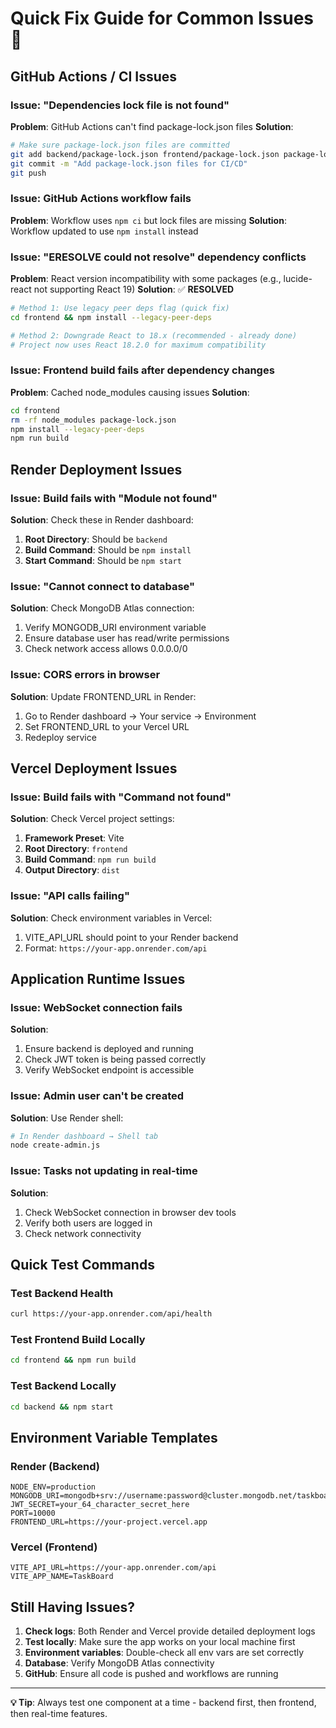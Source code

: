 # Quick Fix Guide for Common Issues 🔧

## GitHub Actions / CI Issues

### Issue: "Dependencies lock file is not found"
**Problem**: GitHub Actions can't find package-lock.json files
**Solution**: 
```bash
# Make sure package-lock.json files are committed
git add backend/package-lock.json frontend/package-lock.json package-lock.json
git commit -m "Add package-lock.json files for CI/CD"
git push
```

### Issue: GitHub Actions workflow fails
**Problem**: Workflow uses `npm ci` but lock files are missing
**Solution**: Workflow updated to use `npm install` instead

### Issue: "ERESOLVE could not resolve" dependency conflicts
**Problem**: React version incompatibility with some packages (e.g., lucide-react not supporting React 19)
**Solution**: ✅ **RESOLVED**
```bash
# Method 1: Use legacy peer deps flag (quick fix)
cd frontend && npm install --legacy-peer-deps

# Method 2: Downgrade React to 18.x (recommended - already done)
# Project now uses React 18.2.0 for maximum compatibility
```

### Issue: Frontend build fails after dependency changes
**Problem**: Cached node_modules causing issues
**Solution**:
```bash
cd frontend
rm -rf node_modules package-lock.json
npm install --legacy-peer-deps
npm run build
```

## Render Deployment Issues

### Issue: Build fails with "Module not found"
**Solution**: Check these in Render dashboard:
1. **Root Directory**: Should be `backend`
2. **Build Command**: Should be `npm install`
3. **Start Command**: Should be `npm start`

### Issue: "Cannot connect to database"
**Solution**: Check MongoDB Atlas connection:
1. Verify MONGODB_URI environment variable
2. Ensure database user has read/write permissions
3. Check network access allows 0.0.0.0/0

### Issue: CORS errors in browser
**Solution**: Update FRONTEND_URL in Render:
1. Go to Render dashboard → Your service → Environment
2. Set FRONTEND_URL to your Vercel URL
3. Redeploy service

## Vercel Deployment Issues

### Issue: Build fails with "Command not found"
**Solution**: Check Vercel project settings:
1. **Framework Preset**: Vite
2. **Root Directory**: `frontend`
3. **Build Command**: `npm run build`
4. **Output Directory**: `dist`

### Issue: "API calls failing"
**Solution**: Check environment variables in Vercel:
1. VITE_API_URL should point to your Render backend
2. Format: `https://your-app.onrender.com/api`

## Application Runtime Issues

### Issue: WebSocket connection fails
**Solution**: 
1. Ensure backend is deployed and running
2. Check JWT token is being passed correctly
3. Verify WebSocket endpoint is accessible

### Issue: Admin user can't be created
**Solution**: Use Render shell:
```bash
# In Render dashboard → Shell tab
node create-admin.js
```

### Issue: Tasks not updating in real-time
**Solution**: 
1. Check WebSocket connection in browser dev tools
2. Verify both users are logged in
3. Check network connectivity

## Quick Test Commands

### Test Backend Health
```bash
curl https://your-app.onrender.com/api/health
```

### Test Frontend Build Locally
```bash
cd frontend && npm run build
```

### Test Backend Locally
```bash
cd backend && npm start
```

## Environment Variable Templates

### Render (Backend)
```
NODE_ENV=production
MONGODB_URI=mongodb+srv://username:password@cluster.mongodb.net/taskboard
JWT_SECRET=your_64_character_secret_here
PORT=10000
FRONTEND_URL=https://your-project.vercel.app
```

### Vercel (Frontend)
```
VITE_API_URL=https://your-app.onrender.com/api
VITE_APP_NAME=TaskBoard
```

## Still Having Issues?

1. **Check logs**: Both Render and Vercel provide detailed deployment logs
2. **Test locally**: Make sure the app works on your local machine first
3. **Environment variables**: Double-check all env vars are set correctly
4. **Database**: Verify MongoDB Atlas connectivity
5. **GitHub**: Ensure all code is pushed and workflows are running

---

**💡 Tip**: Always test one component at a time - backend first, then frontend, then real-time features.
